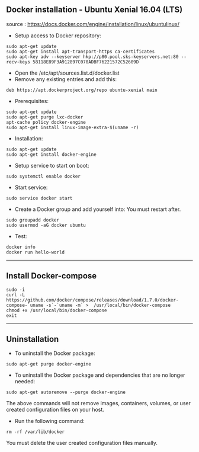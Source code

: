 ## Docker installation - Ubuntu Xenial 16.04 (LTS)
source : https://docs.docker.com/engine/installation/linux/ubuntulinux/

- Setup access to Docker repository:
```
sudo apt-get update
sudo apt-get install apt-transport-https ca-certificates
sudo apt-key adv --keyserver hkp://p80.pool.sks-keyservers.net:80 --recv-keys 58118E89F3A912897C070ADBF76221572C52609D
```

- Open the /etc/apt/sources.list.d/docker.list
- Remove any existing entries and add this:
```
deb https://apt.dockerproject.org/repo ubuntu-xenial main
```

- Prerequisites:
```
sudo apt-get update
sudo apt-get purge lxc-docker
apt-cache policy docker-engine
sudo apt-get install linux-image-extra-$(uname -r)
```

- Installation:
```
sudo apt-get update
sudo apt-get install docker-engine
```

- Setup service to start on boot:
```
sudo systemctl enable docker
```

- Start service:
```
sudo service docker start
```

- Create a Docker group and add yourself into:
You must restart after.
```
sudo groupadd docker
sudo usermod -aG docker ubuntu
```

- Test:
```
docker info
docker run hello-world
```

---
## Install Docker-compose
```
sudo -i
curl -L https://github.com/docker/compose/releases/download/1.7.0/docker-compose-`uname -s`-`uname -m` >  /usr/local/bin/docker-compose
chmod +x /usr/local/bin/docker-compose
exit
```

---

## Uninstallation
- To uninstall the Docker package:
```
sudo apt-get purge docker-engine
```

- To uninstall the Docker package and dependencies that are no longer needed:
```
sudo apt-get autoremove --purge docker-engine
```

The above commands will not remove images, containers, volumes, or user created 
configuration files on your host.
- Run the following command:
```
rm -rf /var/lib/docker
```

You must delete the user created configuration files manually.
